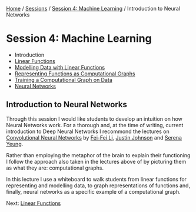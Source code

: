 [Home](../../../README.md) / [Sessions](../../README.md) / [Session 4: Machine Learning](../README.md) / Introduction to Neural Networks

# Session 4: Machine Learning

* Introduction
* [Linear Functions](notes_1_linear_functions.md)
* [Modelling Data with Linear Functions](notes_2_modelling_data_with_linear_functions.md)
* [Representing Functions as Computational Graphs](notes_3_functions_as_computational_graphs.md)
* [Training a Computational Graph on Data](notes_4_training_a_computational_graph.md)
* [Neural Networks](notes_5_neural_networks.md)

## Introduction to Neural Networks

Through this session I would like students to develop an intuition on how Neural Networks work. For a thorough and, at the time of writing, current introduction to Deep Neural Networks I recommond the lectures on [Convolutional Neural Networks](https://www.youtube.com/watch?v=bNb2fEVKeEo&list=PL3FW7Lu3i5JvHM8ljYj-zLfQRF3EO8sYv) by [Fei-Fei Li](http://vision.stanford.edu/feifeili/), [Justin Johnson](http://cs.stanford.edu/people/jcjohns/) and [Serena Yeung](http://ai.stanford.edu/~syyeung/). 

Rather than employing the metaphor of the brain to explain their functioning I follow the approach also taken in the lectures above of by picturing them as what they are: computational graphs.

In this lecture I use a whiteboard to walk students from linear functions for representing and modelling data, to graph representations of functions and, finally, neural networks as a specific example of a computational graph.

Next: [Linear Functions](notes_1_linear_functions.md)
